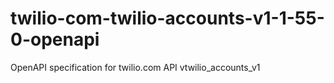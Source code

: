 # twilio-com-twilio-accounts-v1-1-55-0-openapi
OpenAPI specification for twilio.com API vtwilio_accounts_v1
